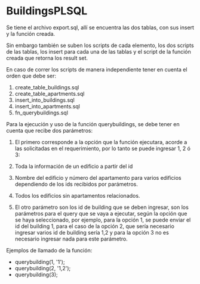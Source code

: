 # BuildingsPLSQL

Se tiene el archivo export.sql, allí se encuentra las dos tablas, con sus insert y la función creada.

Sin embargo también se suben los scripts de cada elemento, los dos scripts de las tablas, los insert para cada una de las tablas y el script de la función creada que retorna los result set.

En caso de correr los scripts de manera independiente tener en cuenta el orden que debe ser:

1. create_table_buildings.sql
2. create_table_apartments.sql
3. insert_into_buildings.sql
4. insert_into_apartments.sql
5. fn_querybuildings.sql

Para la ejecución y uso de la función querybuildings, se debe tener en cuenta que recibe dos parámetros:

1. El primero corresponde a la opción que la función ejecutara, acorde  a las solicitadas en el requerimiento, por lo tanto se puede ingresar 1, 2 ó 3:
  1. Toda la información de un edificio a partir del id
  2. Nombre del edificio y número del apartamento para varios edificios dependiendo de los ids recibidos por parámetros.
  3. Todos los edificios sin apartamentos relacionados.

2. El otro parámetro son los id de building que se deben ingresar, son los parámetros para el query que se vaya a ejecutar, según la opción que se haya seleccionado, por ejemplo, para la opción 1, se puede enviar el id del building 1, para el caso de la opción 2, que sería necesario ingresar varios id de building sería 1,2 y para la opción 3 no es necesario ingresar nada para este parámetro.

Ejemplos de llamado de la función:

- querybuilding(1, '1');
- querybuilding(2, '1,2');
- querybuilding(3); 
